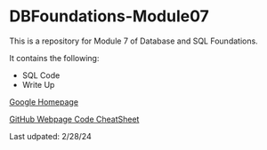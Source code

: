 # DBFoundations-Module07
This is a repository for Module 7 of Database and SQL Foundations. 

It contains the following:
- SQL Code
- Write Up


[Google Homepage](https://www.google.com "Google's Homepage")

[GitHub Webpage Code CheatSheet](https://github.com/adam-p/markdown-here/wiki/Markdown-Cheatsheet)

Last udpated: 2/28/24
